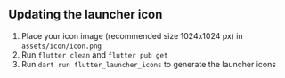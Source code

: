## Updating the launcher icon
1. Place your icon image (recommended size 1024x1024 px) in `assets/icon/icon.png`
2. Run `flutter clean` and `flutter pub get`
3. Run `dart run flutter_launcher_icons` to generate the launcher icons
